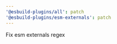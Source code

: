 ```yaml
---
'@esbuild-plugins/all': patch
'@esbuild-plugins/esm-externals': patch
---
```


Fix esm externals regex
